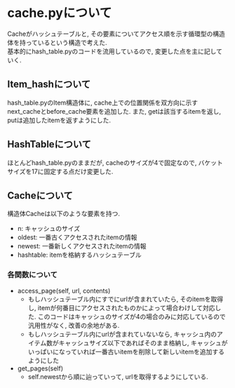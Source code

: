 # cache.pyについて
Cacheがハッシュテーブルと, その要素についてアクセス順を示す循環型の構造体を持っているという構造で考えた.  
基本的にhash_table.pyのコードを流用しているので, 変更した点を主に記していく.

## Item_hashについて
hash_table.pyのItem構造体に, cache上での位置関係を双方向に示すnext_cacheとbefore_cache要素を追加した. また, getは該当するitemを返し, putは追加したitemを返すようにした.

## HashTableについて
ほとんどhash_table.pyのままだが, cacheのサイズが4で固定なので, バケットサイズを17に固定する点だけ変更した.

## Cacheについて
構造体Cacheは以下のような要素を持つ.
* n: キャッシュのサイズ
* oldest: 一番古くアクセスされたitemの情報
* newest: 一番新しくアクセスされたitemの情報
* hashtable: itemを格納するハッシュテーブル

### 各関数について
* access_page(self, url, contents)
  * もしハッシュテーブル内にすでにurlが含まれていたら, そのitemを取得し, itemが何番目にアクセスされたものかによって場合わけして対応した. このコードはキャッシュのサイズが4の場合のみに対応しているので汎用性がなく, 改善の余地がある.
  * もしハッシュテーブル内にurlが含まれていないなら, キャッシュ内のアイテム数がキャッシュサイズ以下であればそのまま格納し, キャッシュがいっぱいになっていれば一番古いitemを削除して新しいitemを追加するようにした
* get_pages(self)
  * self.newestから順に辿っていって, urlを取得するようにしている.